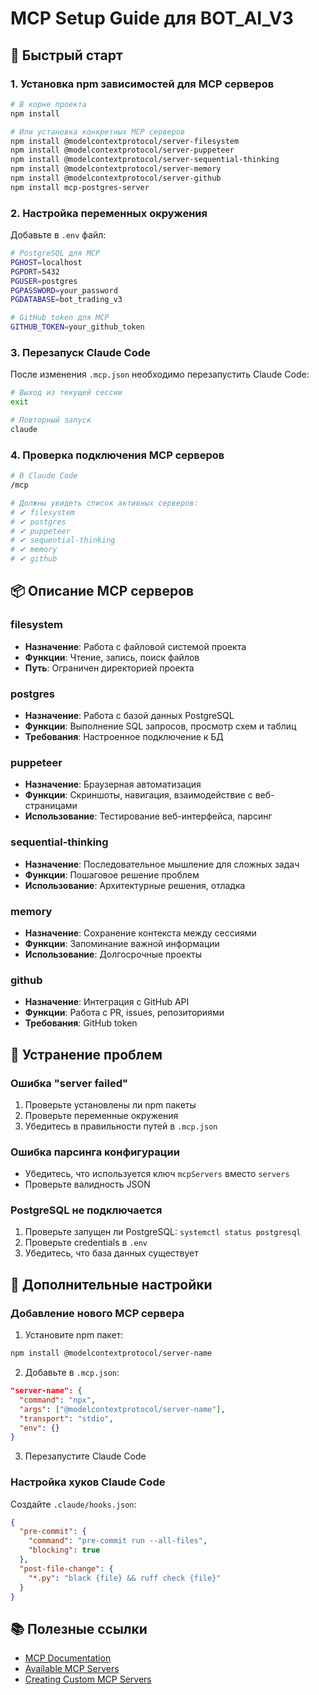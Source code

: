 # MCP Setup Guide для BOT_AI_V3

## 🚀 Быстрый старт

### 1. Установка npm зависимостей для MCP серверов

```bash
# В корне проекта
npm install

# Или установка конкретных MCP серверов
npm install @modelcontextprotocol/server-filesystem
npm install @modelcontextprotocol/server-puppeteer
npm install @modelcontextprotocol/server-sequential-thinking
npm install @modelcontextprotocol/server-memory
npm install @modelcontextprotocol/server-github
npm install mcp-postgres-server
```

### 2. Настройка переменных окружения

Добавьте в `.env` файл:

```bash
# PostgreSQL для MCP
PGHOST=localhost
PGPORT=5432
PGUSER=postgres
PGPASSWORD=your_password
PGDATABASE=bot_trading_v3

# GitHub token для MCP
GITHUB_TOKEN=your_github_token
```

### 3. Перезапуск Claude Code

После изменения `.mcp.json` необходимо перезапустить Claude Code:

```bash
# Выход из текущей сессии
exit

# Повторный запуск
claude
```

### 4. Проверка подключения MCP серверов

```bash
# В Claude Code
/mcp

# Должны увидеть список активных серверов:
# ✔ filesystem
# ✔ postgres
# ✔ puppeteer
# ✔ sequential-thinking
# ✔ memory
# ✔ github
```

## 📦 Описание MCP серверов

### filesystem

- **Назначение**: Работа с файловой системой проекта
- **Функции**: Чтение, запись, поиск файлов
- **Путь**: Ограничен директорией проекта

### postgres

- **Назначение**: Работа с базой данных PostgreSQL
- **Функции**: Выполнение SQL запросов, просмотр схем и таблиц
- **Требования**: Настроенное подключение к БД

### puppeteer

- **Назначение**: Браузерная автоматизация
- **Функции**: Скриншоты, навигация, взаимодействие с веб-страницами
- **Использование**: Тестирование веб-интерфейса, парсинг

### sequential-thinking

- **Назначение**: Последовательное мышление для сложных задач
- **Функции**: Пошаговое решение проблем
- **Использование**: Архитектурные решения, отладка

### memory

- **Назначение**: Сохранение контекста между сессиями
- **Функции**: Запоминание важной информации
- **Использование**: Долгосрочные проекты

### github

- **Назначение**: Интеграция с GitHub API
- **Функции**: Работа с PR, issues, репозиториями
- **Требования**: GitHub token

## 🔧 Устранение проблем

### Ошибка "server failed"

1. Проверьте установлены ли npm пакеты
2. Проверьте переменные окружения
3. Убедитесь в правильности путей в `.mcp.json`

### Ошибка парсинга конфигурации

- Убедитесь, что используется ключ `mcpServers` вместо `servers`
- Проверьте валидность JSON

### PostgreSQL не подключается

1. Проверьте запущен ли PostgreSQL: `systemctl status postgresql`
2. Проверьте credentials в `.env`
3. Убедитесь, что база данных существует

## 📝 Дополнительные настройки

### Добавление нового MCP сервера

1. Установите npm пакет:

```bash
npm install @modelcontextprotocol/server-name
```

2. Добавьте в `.mcp.json`:

```json
"server-name": {
  "command": "npx",
  "args": ["@modelcontextprotocol/server-name"],
  "transport": "stdio",
  "env": {}
}
```

3. Перезапустите Claude Code

### Настройка хуков Claude Code

Создайте `.claude/hooks.json`:

```json
{
  "pre-commit": {
    "command": "pre-commit run --all-files",
    "blocking": true
  },
  "post-file-change": {
    "*.py": "black {file} && ruff check {file}"
  }
}
```

## 📚 Полезные ссылки

- [MCP Documentation](https://docs.anthropic.com/en/docs/claude-code/mcp)
- [Available MCP Servers](https://github.com/modelcontextprotocol/servers)
- [Creating Custom MCP Servers](https://docs.anthropic.com/en/docs/claude-code/mcp/creating-servers)

